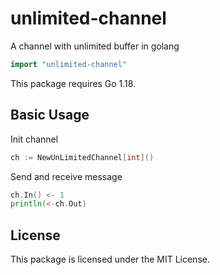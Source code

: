 # unlimited-channel
A channel with unlimited buffer in golang

```go
import "unlimited-channel"
```

This package requires Go 1.18.

## Basic Usage
Init channel
```go
ch := NewUnLimitedChannel[int]()
```
Send and receive message
```go
ch.In() <- 1
println(<-ch.Out)
```

## License
This package is licensed under the MIT License.
